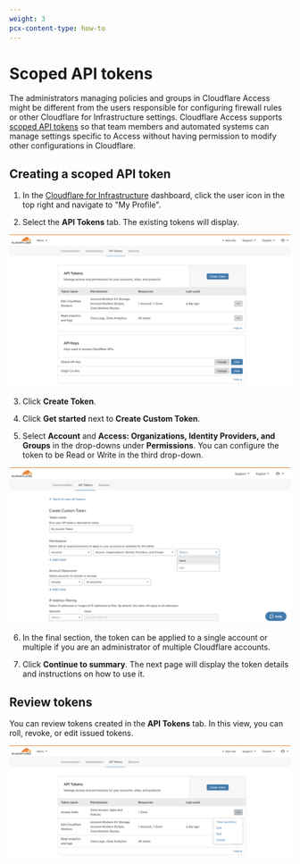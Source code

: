 ```yaml
---
weight: 3
pcx-content-type: how-to
---
```


# Scoped API tokens

The administrators managing policies and groups in Cloudflare Access might be different from the users responsible for configuring firewall rules or other Cloudflare for Infrastructure settings. Cloudflare Access supports [scoped API tokens](https://support.cloudflare.com/hc/en-us/articles/200167836-Managing-API-Tokens-and-Keys) so that team members and automated systems can manage settings specific to Access without having permission to modify other configurations in Cloudflare.

## Creating a scoped API token

1. In the [Cloudflare for Infrastructure](https://dash.cloudflare.com/) dashboard, click the user icon in the top right and navigate to "My Profile".

2. Select the **API Tokens** tab. The existing tokens will display.

![Create Token](../static/documentation/api-terraform/create-token.png)

3. Click **Create Token**.

4. Click **Get started** next to **Create Custom Token**.

5. Select **Account** and **Access: Organizations, Identity Providers, and Groups** in the drop-downs under **Permissions**. You can configure the token to be Read or Write in the third drop-down.

![Edit Token](../static/documentation/api-terraform/edit-token.png)

6. In the final section, the token can be applied to a single account or multiple if you are an administrator of multiple Cloudflare accounts.

7. Click **Continue to summary**. The next page will display the token details and instructions on how to use it.

## Review tokens

You can review tokens created in the **API Tokens** tab. In this view, you can roll, revoke, or edit issued tokens.

![View](../static/documentation/api-terraform/view-token.png)
